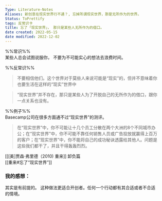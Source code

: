 ```yaml
---
Type: Literature-Notes 
Aliases: 新创意在现实世界行不通？, 忘掉所谓现实世界，那是无所作为的世界。
Status: ToPrettify
tags: 反常识卡
title: 忘了「现实世界」， 那只是某些人无所作为的借口。
date created: 2022-05-15
date modified: 2022-12-02
---
```


%%常识%%  
某些人总会试图说服你， 不要为不可能实心的想法去浪费时间。  

%%反常识%%

> 不要相信他们。这个世界对于莫些人来说可能是“现实”的，但并不意味着你也要生活在这样的“现实”世界中

> “现实世界”并不存在，那只是某些人为了开脱自己的无所作为的借口，跟你一点关系也没有。

%%例子%%  
Basecamp公司在很多方面通不过“现实世界”的测评。

> 在“现实世界”中，你不可能让十几个员工分散在两个大洲的8个不同城市办公；在“现实世界”中，你不可能不靠任何销售人员或广告投放就赢得上百万的客户；在“现实世界”中，你不能将自己的成功秘诀透露给其他人。问题是这些我们都干了，并且干得轰轰烈烈。

[[[美]贾森·弗里德（2010) 重来]] 卸负篇  
[[重来#忘了“现实世界”]]

### 我的感想：
其实是有前提的。 这种做法更适合开创者。任何一个行动都有其合适或者不合适的情境。 